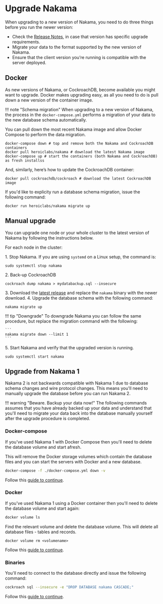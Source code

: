 # Upgrade Nakama

When upgrading to a new version of Nakama, you need to do three things before you run the newer version:

- Check the [Release Notes](https://github.com/heroiclabs/nakama/blob/master/CHANGELOG.md), in case that version has specific upgrade requirements.
- Migrate your data to the format supported by the new version of Nakama.
- Ensure that the client version you’re running is compatible with the server deployed.

## Docker

As new versions of Nakama, or CockroachDB, become available you might want to upgrade. Docker makes upgrading easy, as all you need to do is pull down a new version of the container image.

!!! note "Schema migration"
    When upgrading to a new version of Nakama, the process in the `docker-compose.yml` performs a migration of your data to the new database schema automatically.

You can pull down the most recent Nakama image and allow Docker Compose to perform the data migration.

```shell fct_label="Shell"
docker-compose down # top and remove both the Nakama and CockroachDB containers
docker pull heroiclabs/nakama # download the latest Nakama image
docker-compose up # start the containers (both Nakama and CockroachDB) as fresh installss
```

And, similarly, here’s how to update the CockroachDB container:

```shell fct_label="Shell"
docker pull cockroachdb/cockroach # download the latest CockroachDB image
```

If you'd like to explicity run a database schema migration, issue the following command:

```shell fct_label="Shell"
docker run heroiclabs/nakama migrate up
```

## Manual upgrade

You can upgrade one node or your whole cluster to the latest version of Nakama by following the instructions below.

For each node in the cluster:

1\. Stop Nakama. If you are using `systemd` on a Linux setup, the command is:

```shell
sudo systemctl stop nakama
```

2\. Back-up CockroachDB

```shell
cockroach dump nakama > mydatabackup.sql --insecure
```

3\. Download the [latest release](https://github.com/heroiclabs/nakama/releases/latest) and replace the `nakama` binary with the newer download.
4\. Upgrade the database schema with the following command:

```shell
nakama migrate up
```

!!! tip "Downgrade"
    To downgrade Nakama you can follow the same procedure, but replace the migration command with the following:

    ```
    nakama migrate down --limit 1
    ```

5\. Start Nakama and verify that the upgraded version is running.

```shell
sudo systemctl start nakama
```

## Upgrade from Nakama 1

Nakama 2 is not backwards compatible with Nakama 1 due to database schema changes and wire protocol changes. This means you'll need to manually upgrade the database before you can run Nakama 2.

!!! warning "Beware. Backup your data now!"
    The following commands assumes that you have already backed up your data and understand that you'll need to migrate your data back into the database manually yourself after the upgrade procedure is completed.

### Docker-compose

If you've used Nakama 1 with Docker Compose then you'll need to delete the database volume and start afresh.

This will remove the Docker storage volumes which contain the database files and you can start the servers with Docker and a new database.

```sh
docker-compose -f ./docker-compose.yml down -v
```

Follow this [guide to continue](install-docker-quickstart.md#using-docker-compose).

### Docker

If you've used Nakama 1 using a Docker container then you'll need to delete the database volume and start again:

```sh
docker volume ls
```

Find the relevant volume and delete the database volume. This will delete all database files - tables and records.

```
docker volume rm <volumename>
```

Follow this [guide to continue](install-start-server.md).

### Binaries

You'll need to connect to the database directly and issue the following command:

```sh
cockroach sql --insecure -e "DROP DATABASE nakama CASCADE;"
```

Follow this [guide to continue](install-start-server.md).
